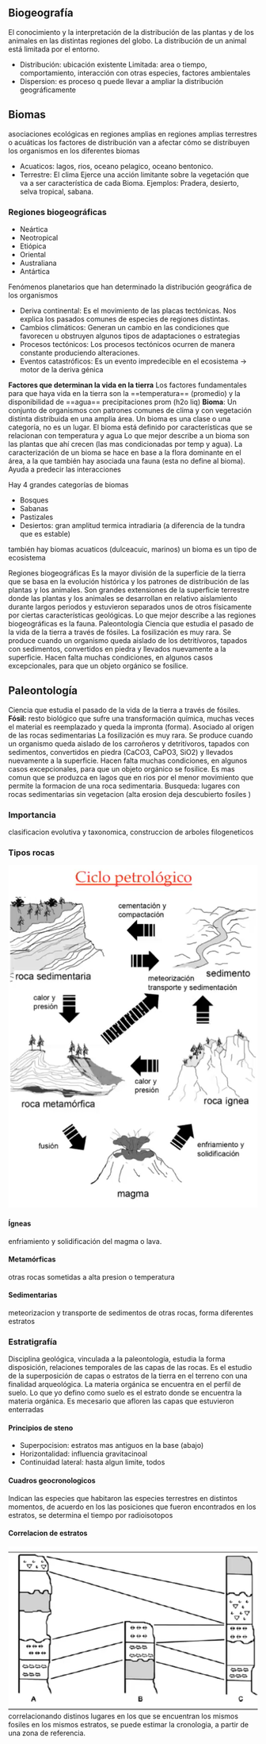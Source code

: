 ## Biogeografía 
El conocimiento y la interpretación de la distribución de las plantas y de los animales en las distintas regiones del globo.
La distribución de un animal está limitada por el entorno. 

- Distribución: ubicación existente 
    Limitada: area o tiempo,  comportamiento, interacción con otras especies, factores ambientales 
- Dispersion: es proceso q puede llevar a ampliar la distribución geográficamente 
## Biomas
asociaciones ecológicas en regiones amplias en regiones amplias terrestres o acuáticas
los factores de distribución van a afectar cómo se distribuyen los organismos en los diferentes biomas
- Acuaticos: lagos, rios, oceano pelagico, oceano bentonico.
- Terrestre: El clima Ejerce una acción limitante sobre la vegetación que va a ser característica de cada Bioma. Ejemplos: Pradera, desierto, selva tropical, sabana. 

### Regiones biogeográficas
- Neártica
- Neotropical
- Etiópica
- Oriental
- Australiana
- Antártica

Fenómenos planetarios que han determinado la distribución geográfica de los organismos
- Deriva continental: Es el movimiento de las placas tectónicas. Nos explica los pasados comunes de especies de regiones distintas.
- Cambios climáticos: Generan un cambio en las condiciones que favorecen u obstruyen algunos tipos de adaptaciones o estrategias
- Procesos tectónicos: Los procesos tectónicos ocurren de manera constante produciendo alteraciones.
- Eventos catastróficos: Es un evento impredecible en el ecosistema -> motor de la deriva génica

**Factores que determinan la vida en la tierra**
Los factores fundamentales para que haya vida en la tierra son la ==temperatura== (promedio) y la disponibilidad de ==agua== precipitaciones prom (h2o liq)
**Bioma**: Un conjunto de organismos con patrones comunes de clima y con vegetación distinta distribuida en una amplia área. Un bioma es una clase o una categoría, no es un lugar. El bioma está definido por características que se relacionan con temperatura y agua
Lo que mejor describe a un bioma son las plantas que ahí crecen (las mas condicionadas por temp y agua). La caracterización de un bioma se hace en base a la flora dominante en el área, a la que también hay asociada una fauna (esta no define al bioma).
Ayuda a predecir las interacciones

Hay 4 grandes categorías de biomas
- Bosques
- Sabanas
- Pastizales
- Desiertos: gran amplitud termica intradiaria (a diferencia de la tundra que es estable)

también hay biomas acuaticos (dulceacuic, marinos)
un bioma es un tipo de ecosistema

Regiones biogeográficas
Es la mayor división de la superficie de la tierra que se basa en la evolución histórica y los patrones de distribución de las plantas y los animales. Son grandes extensiones de la superficie terrestre donde las plantas y los animales se desarrollan en relativo aislamiento durante largos periodos y estuvieron separados unos de otros físicamente por ciertas características geológicas.
Lo que mejor describe a las regiones biogeográficas es la fauna. Paleontología Ciencia que estudia el pasado de la vida de la tierra a través de fósiles.
La fosilización es muy rara. Se produce cuando un organismo queda aislado de los detritívoros, tapados con sedimentos, convertidos en piedra y llevados nuevamente a la superficie.
Hacen falta muchas condiciones, en algunos casos excepcionales, para que un objeto orgánico se fosilice.

## Paleontología
Ciencia que estudia el pasado de la vida de la tierra a través de fósiles.
**Fósil:** resto biológico que sufre una transformación química, muchas veces el material es reemplazado y queda la impronta (forma). Asociado al origen de las rocas sedimentarias
La fosilización es muy rara. Se produce cuando un organismo queda aislado de los carroñeros y detritívoros, tapados con sedimentos, convertidos en piedra (CaCO3, CaPO3, SiO2) y llevados nuevamente a la superficie.
Hacen falta muchas condiciones, en algunos casos excepcionales, para que un objeto orgánico se fosilice.
Es mas comun que se produzca en lagos que en rios por el menor movimiento que permite la formacion de una roca sedimentaria. 
Busqueda: lugares con rocas sedimentarias sin vegetacion (alta erosion deja descubierto fosiles )
### Importancia
clasificacion evolutiva y taxonomica, construccion de arboles filogeneticos

### Tipos rocas
![ciclo-petrologico](attachments/ciclo-petrologico.png)
#### Ígneas
enfriamiento y solidificación del magma o lava.
#### Metamórficas
otras rocas sometidas a alta presion o temperatura
#### Sedimentarias
meteorizacion y transporte de sedimentos de otras rocas, forma diferentes estratos

### Estratigrafía
Disciplina geológica, vinculada a la paleontología, estudia la forma disposición, relaciones temporales de las capas de las rocas. 
Es el estudio de la superposición de capas o estratos de la tierra en el terreno con una finalidad arqueológica.
La materia orgánica se encuentra en el perfil de suelo. Lo que yo defino como suelo es el estrato donde se encuentra la materia orgánica.
Es mecesario que afloren las capas que estuvieron enterradas
#### Principios de steno
- Superpocision: estratos mas antiguos en la base (abajo)
- Horizontalidad: influencia gravitacinoal
- Continuidad lateral: hasta algun limite, todos 

#### Cuadros geocronologicos
Indican las especies que habitaron las especies terrestres en distintos momentos, de acuerdo en los las posiciones que fueron encontrados en los estratos, se determina el tiempo por radioisotopos

#### Correlacion de estratos
![estratos](attachments/estratos.png)
correlacionando distinos lugares en los que se encuentran los mismos fosiles en los mismos estratos, se puede estimar la cronologia, a partir de una zona de referencia.